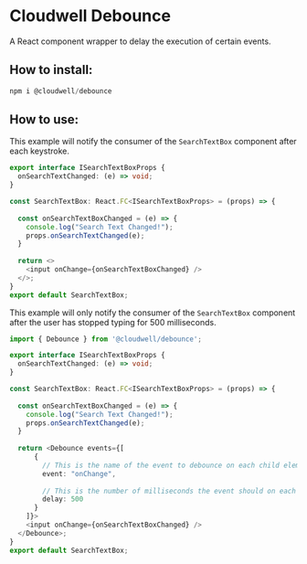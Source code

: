 # Cloudwell Debounce
A React component wrapper to delay the execution of certain events.

## How to install:
```powershell
npm i @cloudwell/debounce
```

## How to use:

This example will notify the consumer of the `SearchTextBox` component after each keystroke.
```typescript
export interface ISearchTextBoxProps {
  onSearchTextChanged: (e) => void;
}

const SearchTextBox: React.FC<ISearchTextBoxProps> = (props) => {
  
  const onSearchTextBoxChanged = (e) => {
    console.log("Search Text Changed!");
    props.onSearchTextChanged(e);
  }
  
  return <>
    <input onChange={onSearchTextBoxChanged} />
  </>;
}
export default SearchTextBox;
```

This example will only notify the consumer of the `SearchTextBox` component after the user has stopped typing for 500 milliseconds.
```typescript
import { Debounce } from '@cloudwell/debounce';

export interface ISearchTextBoxProps {
  onSearchTextChanged: (e) => void;
}

const SearchTextBox: React.FC<ISearchTextBoxProps> = (props) => {
  
  const onSearchTextBoxChanged = (e) => {
    console.log("Search Text Changed!");
    props.onSearchTextChanged(e);
  }
  
  return <Debounce events={[
      {
        // This is the name of the event to debounce on each child element.
        event: "onChange",
        
        // This is the number of milliseconds the event should on each child element should wait before firing.
        delay: 500
      }
    ]}>
    <input onChange={onSearchTextBoxChanged} />
  </Debounce>;
}
export default SearchTextBox;
```
